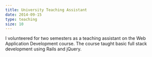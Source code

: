 ```yaml
---
title: University Teaching Assistant
date: 2014-09-15
type: teaching
size: 10
---
```

I volunteered for two semesters as a teaching assistant on the Web Application Development course. The course taught basic full stack development using Rails and jQuery.
